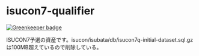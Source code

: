 isucon7-qualifier
=================

[![Greenkeeper badge](https://badges.greenkeeper.io/linyows/isucon7-qualifier.svg)](https://greenkeeper.io/)

ISUCON7予選の資産です。isucon/isubata/db/isucon7q-initial-dataset.sql.gz は100MB超えているので削除している。
